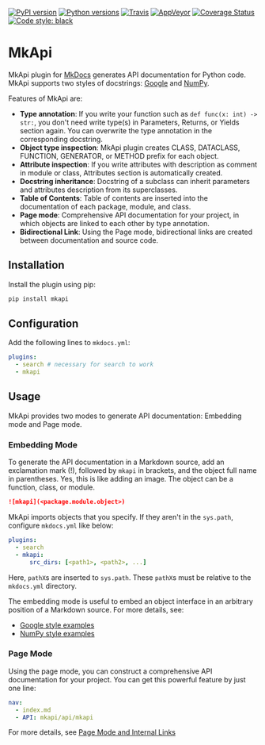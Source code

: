[![PyPI version][pypi-image]][pypi-link]
[![Python versions][pyversions-image]][pyversions-link]
[![Travis][travis-image]][travis-link]
[![AppVeyor][appveyor-image]][appveyor-link]
[![Coverage Status][coveralls-image]][coveralls-link]
[![Code style: black][black-image]][black-link]

# MkApi

MkApi plugin for [MkDocs](https://www.mkdocs.org/) generates API documentation for Python code. MkApi supports two styles of docstrings: [Google](http://google.github.io/styleguide/pyguide.html#38-comments-and-docstrings) and [NumPy](https://numpydoc.readthedocs.io/en/latest/format.html#docstring-standard).

Features of MkApi are:

* **Type annotation**: If you write your function such as `def func(x: int) -> str:`, you don't need write type(s) in Parameters, Returns, or Yields section again. You can overwrite the type annotation in the corresponding docstring.
* **Object type inspection**: MkApi plugin creates CLASS, DATACLASS, FUNCTION, GENERATOR, or METHOD prefix for each object.
* **Attribute inspection**: If you write attributes with description as comment in module or class, Attributes section is automatically created.
* **Docstring inheritance**: Docstring of a subclass can inherit parameters and attributes description from its superclasses.
* **Table of Contents**: Table of contents are inserted into the documentation of each package, module, and class.
* **Page mode**: Comprehensive API documentation for your project, in which objects are linked to each other by type annotation.
* **Bidirectional Link**: Using the Page mode, bidirectional links are created between documentation and source code.

## Installation

Install the plugin using pip:

~~~bash
pip install mkapi
~~~

## Configuration

Add the following lines to `mkdocs.yml`:

~~~yml
plugins:
  - search # necessary for search to work
  - mkapi
~~~

## Usage

MkApi provides two modes to generate API documentation: Embedding mode and Page mode.

### Embedding Mode

To generate the API documentation in a Markdown source, add an exclamation mark (!), followed by `mkapi` in brackets, and the object full name in parentheses. Yes, this is like adding an image. The object can be a function, class, or module.

~~~markdown
![mkapi](<package.module.object>)
~~~

MkApi imports objects that you specify. If they aren't in the `sys.path`, configure `mkdocs.yml` like below:

~~~yml
plugins:
  - search
  - mkapi:
      src_dirs: [<path1>, <path2>, ...]
~~~

Here, `pathX`s are inserted to `sys.path`. These `pathX`s must be relative to the `mkdocs.yml` directory.

The embedding mode is useful to embed an object interface in an arbitrary position of a Markdown source. For more details, see:

* [Google style examples](https://mkapi.daizutabi.net/examples/google_style)
* [NumPy style examples](https://mkapi.daizutabi.net/examples/numpy_style)

### Page Mode

Using the page mode, you can construct a comprehensive API documentation for your project. You can get this powerful feature by just one line:

~~~yaml
nav:
  - index.md
  - API: mkapi/api/mkapi
~~~

For more details, see [Page Mode and Internal Links](https://mkapi.daizutabi.net/usage/page)

[pypi-image]: https://badge.fury.io/py/mkapi.svg
[pypi-link]: https://pypi.org/project/mkapi
[travis-image]: https://travis-ci.org/daizutabi/mkapi.svg?branch=master
[travis-link]: https://travis-ci.org/daizutabi/mkapi
[appveyor-image]: https://ci.appveyor.com/api/projects/status/ys2ic8n4j7r5j4bg/branch/master?svg=true
[appveyor-link]: https://ci.appveyor.com/project/daizutabi/mkapi
[coveralls-image]: https://coveralls.io/repos/github/daizutabi/mkapi/badge.svg?branch=master
[coveralls-link]: https://coveralls.io/github/daizutabi/mkapi?branch=master
[black-image]: https://img.shields.io/badge/code%20style-black-000000.svg
[black-link]: https://github.com/ambv/black
[pyversions-image]: https://img.shields.io/pypi/pyversions/mkapi.svg
[pyversions-link]: https://pypi.org/project/mkapi
